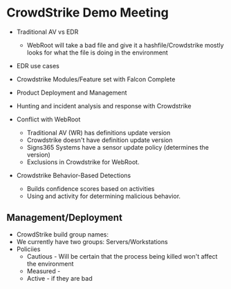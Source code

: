 # CrowdStrike Demo Meeting

- Traditional AV vs EDR
  - WebRoot will take a bad file and give it a hashfile/Crowdstrike mostly looks for what the file is doing in the environment
- EDR use cases
- Crowdstrike Modules/Feature set with Falcon Complete
- Product Deployment and Management
- Hunting and incident analysis and response with Crowdstrike

- Conflict with WebRoot
  - Traditional AV (WR) has definitions update version
  - Crowdstrike doesn't have definition update version
  - Signs365 Systems have a sensor update policy (determines the version)
  - Exclusions in Crowdstrike for WebRoot.

- Crowdstrike Behavior-Based Detections
    - Builds confidence scores based on activities
    - Using and activity for determining malicious behavior.

## Management/Deployment

- CrowdStrike build group names:
- We currently have two groups: Servers/Workstations
- Policiies
  - Cautious - Will be certain that the process being killed won't affect the environment
  - Measured -
  - Active - if they are bad 
  
